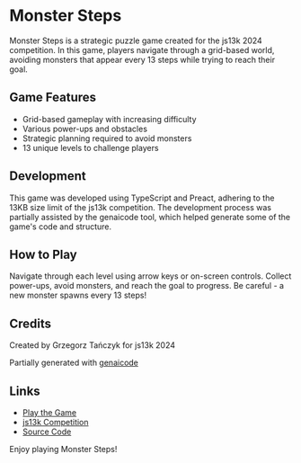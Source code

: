 # Monster Steps

Monster Steps is a strategic puzzle game created for the js13k 2024 competition. In this game, players navigate through a grid-based world, avoiding monsters that appear every 13 steps while trying to reach their goal.

## Game Features

- Grid-based gameplay with increasing difficulty
- Various power-ups and obstacles
- Strategic planning required to avoid monsters
- 13 unique levels to challenge players

## Development

This game was developed using TypeScript and Preact, adhering to the 13KB size limit of the js13k competition. The development process was partially assisted by the genaicode tool, which helped generate some of the game's code and structure.

## How to Play

Navigate through each level using arrow keys or on-screen controls. Collect power-ups, avoid monsters, and reach the goal to progress. Be careful - a new monster spawns every 13 steps!

## Credits

Created by Grzegorz Tańczyk for js13k 2024

Partially generated with [genaicode](https://github.com/gtanczyk/genaicode)

## Links

- [Play the Game](https://www.gamedev.pl/games/monster-steps/)
- [js13k Competition](https://js13kgames.com)
- [Source Code](https://github.com/gamedevpl/www.gamedev.pl/tree/master/js13k2024)

Enjoy playing Monster Steps!
